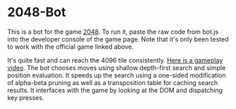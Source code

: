 2048-Bot
=============

This is a bot for the game [2048](http://gabrielecirulli.github.io/2048/). To run it, paste the raw code from bot.js into the developer console of the game page. Note that it's only been tested to work with the official game linked above.

It's quite fast and can reach the 4096 tile consistently. [Here is a gameplay video](https://www.youtube.com/watch?v=o6HGKy921YY). The bot chooses moves using shallow depth-first search and simple position evaluation. It speeds up the search using a one-sided modification of alpha-beta pruning as well as a transposition table for caching search results. It interfaces with the game by looking at the DOM and dispatching key presses.
